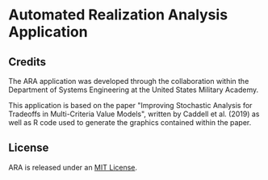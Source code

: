 # Automated Realization Analysis Application

## Credits
The ARA application was developed through the collaboration within the Department of Systems Engineering at the United States Military Academy.

This application is based on the paper "Improving Stochastic Analysis for Tradeoffs in Multi-Criteria Value Models", written by Caddell et al. (2019) as well as R code used to generate the graphics contained within the paper.

## License
ARA is released under an [MIT License](https://opensource.org/licenses/MIT).
